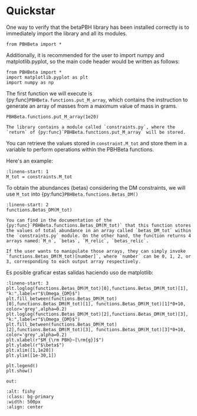 # Quickstar

One way to verify that the betaPBH library has been installed correctly is to immediately import the library and all its modules.

```{code-block}
from PBHBeta import *
```

Additionally, it is recommended for the user to import numpy and matplotlib.pyplot, so the main code header would be written as follows:

```{code-block}
from PBHBeta import *
import matplotlib.pyplot as plt
import numpy as np
```

The first function we will execute is {py:func}`PBHBeta.functions.put_M_array`, which contains the instruction to generate an array of masses from a maximum value of mass in grams.

```{code-block}
PBHBeta.functions.put_M_array(1e20)
```

```{note}
The library contains a module called `constraints.py`, where the `return` of {py:func}`PBHBeta.functions.put_M_array` will be stored.
```

You can retrieve the values stored in `constraint.M_tot` and store them in a variable to perform operations within the PBHBeta functions. 

Here's an example:

```{code-block} python
:lineno-start: 1
M_tot = constraints.M_tot
```

To obtain the abundances (betas) considering the DM constraints, we will use `M_tot` into {py:func}`PBHBeta.functions.Betas_DM()`

```{code-block} python
:lineno-start: 2
functions.Betas_DM(M_tot)
```

```{note}
You can find in the documentation of the {py:func}`PBHBeta.functions.Betas_DM(M_tot)` that this function stores the values of total abundance in an array called `betas_DM_tot` within the `constraints.py` module. On the other hand, the function returns 4 arrays named:`M_n`, `betas`, `M_relic`, `betas_relic`.

If the user wants to manipulate those arrays, they can simply invoke `functions.Betas_DM(M_tot)[number]`, where `number` can be 0, 1, 2, or 3, corresponding to each output array respectively.
```

Es posible graficar estas salidas haciendo uso de matplotlib:

```{code-block} python
:lineno-start: 3
plt.loglog(functions.Betas_DM(M_tot)[0],functions.Betas_DM(M_tot)[1], "k:",label=r"$\Omega_{DM}$")
plt.fill_between(functions.Betas_DM(M_tot)[0],functions.Betas_DM(M_tot)[1], functions.Betas_DM(M_tot)[1]*0+10, color='grey',alpha=0.2)
plt.loglog(functions.Betas_DM(M_tot)[2],functions.Betas_DM(M_tot)[3], "k:",label=r"$\Omega_{DM}$")
plt.fill_between(functions.Betas_DM(M_tot)[2],functions.Betas_DM(M_tot)[3], functions.Betas_DM(M_tot)[3]*0+10, color='grey',alpha=0.2)
plt.xlabel(r"$M_{\rm PBH}~[\rm{g}]$")
plt.ylabel(r"$\beta$")
plt.xlim([1,1e20])
plt.ylim([1e-30,1])

plt.legend()
plt.show()
```

`out:`
```{figure} img/IMG_DM.png
:alt: fishy
:class: bg-primary
:width: 500px
:align: center
```

